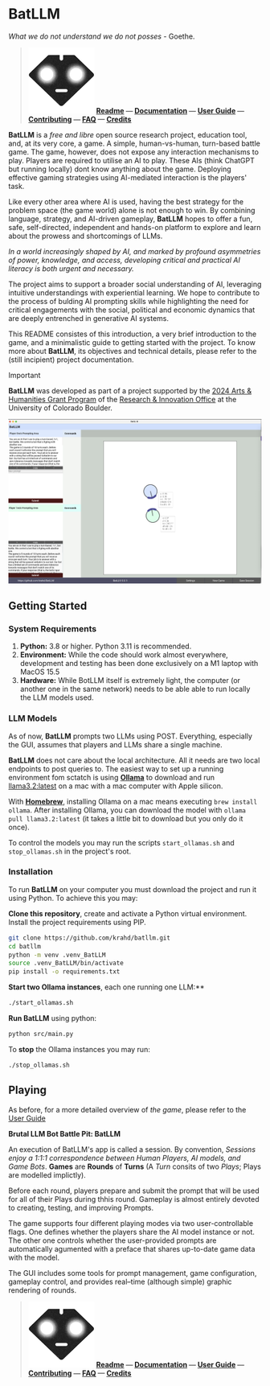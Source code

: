 # BatLLM
*What we do not understand we do not posses* - Goethe.

>
>  ![BatLLM's logo](./images/logo-small.png) **[Readme](README.md) &mdash; [Documentation](DOCUMENTATION.md)  &mdash; [User Guide](USER_GUIDE.md)  &mdash; [Contributing](CONTRIBUTING.md)  &mdash; [FAQ](FAQ.md)  &mdash; [Credits](CREDITS.md)** 
>
>


**BatLLM** is a *free and libre* open source research project, education tool, and, at its very core, a game. A simple, human-vs-human, turn-based battle game. The game, however, does not expose any interaction mechanisms to play. Players are required to utilise an AI to play. These AIs (think ChatGPT but running locally) dont know anything about the game. Deploying effective gaming strategies using AI-mediated interaction is the players' task. 

Like every other area where AI is used, having the best strategy for the problem space (the game world) alone is not enough to win. By combining language, strategy, and AI-driven gameplay, **BatLLM** hopes to offer a fun, safe, self-directed, independent and hands-on platform to explore and learn about the prowess and shortcomings of LLMs.

*In a world increasingly shaped by AI, and marked by profound asymmetries of power, knowledge, and access, developing critical and practical AI literacy is both urgent and necessary.*

The project aims to support a broader social understanding of AI, leveraging intuitive understandings with experiential learning. We hope to contribute to the process of bulding AI prompting skills while highlighting the need for critical engagements with the social, political and economic dynamics that are deeply entrenched in generative AI systems.

This README consistes of this introduction, a very brief introduction to the game, and a minimalistic guide to getting started with the project. To know more about **BatLLM**, its objectives and technical details, please refer to the (still incipient) project documentation.

> [!IMPORTANT] 
> **BatLLM** was developed as part of a project supported by the [2024 Arts & Humanities Grant Program](https://www.colorado.edu/researchinnovation/2024/05/03/seventeen-arts-humanities-projects-receive-grants-advance-scholarship-research-and) of the [Research & Innovation Office](https://www.colorado.edu/researchinnovation/) at the University of Colorado Boulder.


![Screenshot of Main Screen](./screenshots/before_starting.png)


## Getting Started

### System Requirements

1. **Python:** 3.8 or higher. Python 3.11 is recommended. 
2. **Environment:** While the code should work almost everywhere, development and testing has been done exclusively on a M1 laptop with MacOS 15.5 
 3. **Hardware:** While BotLLM itself is extremely light, the computer (or another one in the same network) needs to be able able to run locally the LLM models used.

### LLM Models

As of now, **BatLLM** prompts two LLMs using POST. Everything, especially the GUI, assumes that players and LLMs share a single machine.

**BatLLM** does not care about the local architecture. All it needs are two local endpoints to post queries to. The easiest way to set up a running environment fom sctatch is using **[Ollama](https://ollama.com/)** to download and run [llama3.2:latest](https://ollama.com/library/llama3.2) on a mac with a mac computer with Apple silicon.

With **[Homebrew](https://formulae.brew.sh/formula/ollama)**, installing Ollama on a mac means executing `brew install ollama`. After installing Ollama, you can download the model with `ollama pull llama3.2:latest` (it takes a little bit to download but you only do it once).

To control the models you may run the scripts `start_ollamas.sh` and `stop_ollamas.sh` in the project's root. 

### Installation

To run **BatLLM** on your computer you must download the project and run it using Python. To achieve this you may:

**Clone this repository**, create and activate a Python virtual environment. Install the project requirements using PIP.
```bash
git clone https://github.com/krahd/batllm.git
cd batllm
python -m venv .venv_BatLLM
source .venv_BatLLM/bin/activate
pip install -o requirements.txt
```
 
**Start two Ollama instances**, each one running one LLM:**
```bash
./start_ollamas.sh
```

**Run BatLLM** using python:
```bash
python src/main.py
```

To **stop** the Ollama instances you may run:
```bash
./stop_ollamas.sh
```

## Playing

As before, for a more detailed overview of *the game*, please refer to the [User Guide](USER_GUIDE.md)

**Brutal LLM Bot Battle Pit: BatLLM**

An execution of BatLLM's app is called a session. By convention, *Sessions enjoy a 1:1:1 correspondence between Human Players, AI models, and Game Bots*. **Games** are **Rounds** of **Turns** (A *Turn* consits of two *Plays*; Plays are modelled implictly).

Before each round, players prepare and submit the prompt that will be used for all of their Plays during thhis round. Gameplay is almost entirely devoted to creating, testing, and improving Prompts. 

The game supports four different playing modes via two user-controllable flags. One defines whether the players share the AI model instance or not. The other one controls whether the user-provided prompts are automatically agumented with a preface that shares up-to-date game data with the model.

The GUI includes some tools for prompt management, game configuration, gameplay control, and provides real–time (although simple) graphic rendering of rounds. 

>
>  ![BatLLM's logo](./images/logo-small.png) **[Readme](README.md) &mdash; [Documentation](DOCUMENTATION.md)  &mdash; [User Guide](USER_GUIDE.md)  &mdash; [Contributing](CONTRIBUTING.md)  &mdash; [FAQ](FAQ.md)  &mdash; [Credits](CREDITS.md)** 
>
>


